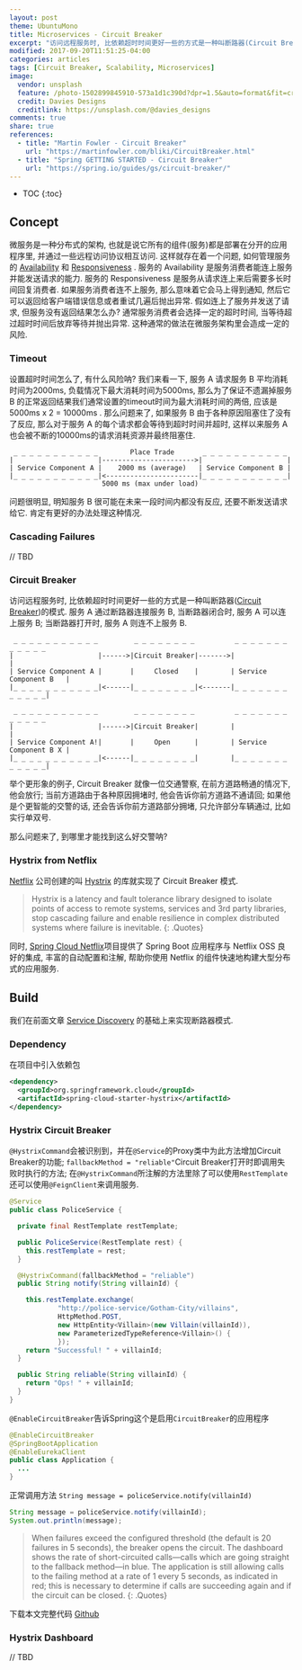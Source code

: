 ```yaml
---
layout: post
theme: UbuntuMono
title: Microservices - Circuit Breaker
excerpt: "访问远程服务时, 比依赖超时时间更好一些的方式是一种叫断路器(Circuit Breaker)的模式. Circuit Breaker 就像一位交通警察, 在前方道路畅通的情况下, 他会放行; 当前方道路由于各种原因拥堵时, 他会告诉你前方道路不通请回; 如果他是个更智能的交警的话, 还会告诉你前方道路部分拥堵, 只允许部分车辆通过, 比如实行单双号."
modified: 2017-09-20T11:51:25-04:00
categories: articles
tags: [Circuit Breaker, Scalability, Microservices]
image:
  vendor: unsplash
  feature: /photo-1502899845910-573a1d1c390d?dpr=1.5&auto=format&fit=crop&w=1500&h=1000&q=80&cs=tinysrgb&crop=
  credit: Davies Designs
  creditlink: https://unsplash.com/@davies_designs
comments: true
share: true
references:
  - title: "Martin Fowler - Circuit Breaker"
    url: "https://martinfowler.com/bliki/CircuitBreaker.html"
  - title: "Spring GETTING STARTED - Circuit Breaker"
    url: "https://spring.io/guides/gs/circuit-breaker/"
---
```


* TOC
{:toc}

## Concept
微服务是一种分布式的架构, 也就是说它所有的组件(服务)都是部署在分开的应用程序里, 并通过一些远程访问协议相互访问.
这样就存在着一个问题, 如何管理服务的 [Availability][Availability] 和 [Responsiveness][Responsiveness] .
服务的 Availability 是服务消费者能连上服务并能发送请求的能力. 服务的 Responsiveness 是服务从请求连上来后需要多长时间回复消费者.
如果服务消费者连不上服务, 那么意味着它会马上得到通知, 然后它可以返回给客户端错误信息或者重试几遍后抛出异常. 假如连上了服务并发送了请求, 但服务没有返回结果怎么办? 通常服务消费者会选择一定的超时时间, 当等待超过超时时间后放弃等待并抛出异常. 这种通常的做法在微服务架构里会造成一定的风险.

### Timeout
设置超时时间怎么了, 有什么风险呐? 我们来看一下, 服务 A 请求服务 B 平均消耗时间为2000ms, 负载情况下最大消耗时间为5000ms, 那么为了保证不遗漏掉服务 B 的正常返回结果我们通常设置的timeout时间为最大消耗时间的两倍, 应该是 5000ms x 2 = 10000ms .
那么问题来了, 如果服务 B 由于各种原因阻塞住了没有了反应, 那么对于服务 A 的每个请求都会等待到超时时间并超时, 这样以来服务 A 也会被不断的10000ms的请求消耗资源并最终阻塞住.

```
 _ _ _ _ _ _ _ _ _ _ _        Place Trade       _ _ _ _ _ _ _ _ _ _ _
|                     |----------------------->|                     |
| Service Component A |    2000 ms (average)   | Service Component B |
|_ _ _ _ _ _ _ _ _ _ _|<-----------------------|_ _ _ _ _ _ _ _ _ _ _|
                       5000 ms (max under load)
```

问题很明显, 明知服务 B 很可能在未来一段时间内都没有反应, 还要不断发送请求给它. 肯定有更好的办法处理这种情况.

### Cascading Failures
// TBD

### Circuit Breaker
访问远程服务时, 比依赖超时时间更好一些的方式是一种叫断路器([Circuit Breaker][Circuit_breaker])的模式. 服务 A 通过断路器连接服务 B, 当断路器闭合时, 服务 A 可以连上服务 B; 当断路器打开时, 服务 A 则连不上服务 B.

```
 _ _ _ _ _ _ _ _ _ _ _         _ _ _ _ _ _ _ _          _ _ _ _ _ _ _ _ _ _ _ _
|                     |------>|Circuit Breaker|------->|                       |
| Service Component A |       |     Closed    |        | Service Component B   |
|_ _ _ _ _ _ _ _ _ _ _|<------|_ _ _ _ _ _ _ _|<-------|_ _ _ _ _ _ _ _ _ _ _ _|

 _ _ _ _ _ _ _ _ _ _ _         _ _ _ _ _ _ _ _          _ _ _ _ _ _ _ _ _ _ _ _
|                     |------>|Circuit Breaker|        |                       |
| Service Component A!|       |     Open      |        | Service Component B X |
|_ _ _ _ _ _ _ _ _ _ _|<------|_ _ _ _ _ _ _ _|        |_ _ _ _ _ _ _ _ _ _ _ _|
```

举个更形象的例子, Circuit Breaker 就像一位交通警察, 在前方道路畅通的情况下, 他会放行; 当前方道路由于各种原因拥堵时, 他会告诉你前方道路不通请回; 如果他是个更智能的交警的话, 还会告诉你前方道路部分拥堵, 只允许部分车辆通过, 比如实行单双号.

那么问题来了, 到哪里才能找到这么好交警呐?

### Hystrix from Netflix

[Netflix][Netflix] 公司创建的叫 [Hystrix][Hystrix] 的库就实现了 Circuit Breaker 模式.

> Hystrix is a latency and fault tolerance library designed to isolate points of access to remote systems, services and 3rd party libraries, stop cascading failure and enable resilience in complex distributed systems where failure is inevitable.
{: .Quotes}

同时, [Spring Cloud Netflix][spring-cloud-netflix]项目提供了 Spring Boot 应用程序与 Netflix OSS 良好的集成, 丰富的自动配置和注解, 帮助你使用 Netflix 的组件快速地构建大型分布式的应用服务.

## Build
我们在前面文章 [Service Discovery](/articles/microservices-service-discovery/) 的基础上来实现断路器模式.

### Dependency
在项目中引入依赖包

```xml
<dependency>
  <groupId>org.springframework.cloud</groupId>
  <artifactId>spring-cloud-starter-hystrix</artifactId>
</dependency>
```

### Hystrix Circuit Breaker

`@HystrixCommand`会被识别到，并在`@Service`的Proxy类中为此方法增加Circuit Breaker的功能;
`fallbackMethod = "reliable"`Circuit Breaker打开时即调用失败时执行的方法;
在`@HystrixCommand`所注解的方法里除了可以使用`RestTemplate`还可以使用`@FeignClient`来调用服务.

```java
@Service
public class PoliceService {

  private final RestTemplate restTemplate;

  public PoliceService(RestTemplate rest) {
    this.restTemplate = rest;
  }

  @HystrixCommand(fallbackMethod = "reliable")
  public String notify(String villainId) {

    this.restTemplate.exchange(
            "http://police-service/Gotham-City/villains",
            HttpMethod.POST,
            new HttpEntity<Villain>(new Villain(villainId)),
            new ParameterizedTypeReference<Villain>() {
            });
    return "Successful! " + villainId;
  }

  public String reliable(String villainId) {
    return "Ops! " + villainId;
  }
}
```

`@EnableCircuitBreaker`告诉Spring这个是启用`CircuitBreaker`的应用程序

```java
@EnableCircuitBreaker
@SpringBootApplication
@EnableEurekaClient
public class Application {
  ...
}
```

正常调用方法
`String message = policeService.notify(villainId)`

```java
String message = policeService.notify(villainId);
System.out.println(message);
```

> When failures exceed the configured threshold (the default is 20 failures in 5 seconds), the breaker opens the circuit. The dashboard shows the rate of short-circuited calls—calls which are going straight to the fallback method—in blue. The application is still allowing calls to the failing method at a rate of 1 every 5 seconds, as indicated in red; this is necessary to determine if calls are succeeding again and if the circuit can be closed.
{: .Quotes}

下载本文完整代码 [Github](https://github.com/tiven-wang/try-cf/tree/circuit-breaker)

### Hystrix Dashboard

// TBD

[Availability]:https://en.wikipedia.org/wiki/Availability
[Responsiveness]:https://en.wikipedia.org/wiki/Responsiveness
[Circuit_breaker]:https://en.wikipedia.org/wiki/Circuit_breaker
[Netflix]:https://www.netflix.com/
[Hystrix]:https://github.com/Netflix/Hystrix
[spring-cloud-netflix]:https://cloud.spring.io/spring-cloud-netflix/
